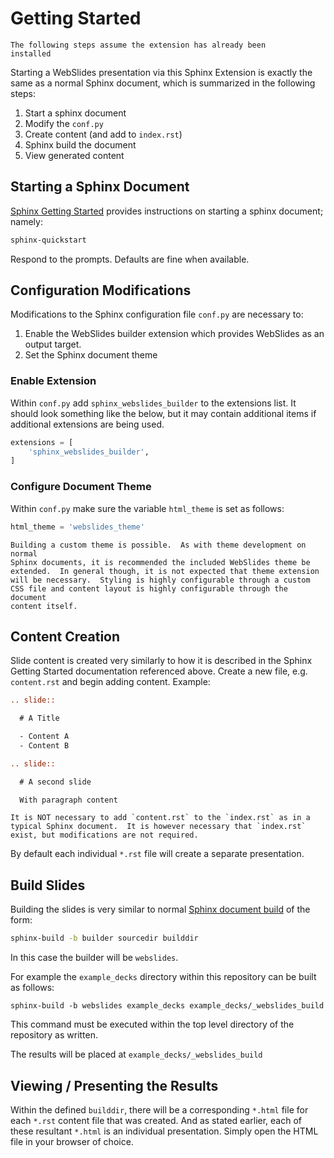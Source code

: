 # Getting Started

```{note}
The following steps assume the extension has already been
installed
```

Starting a WebSlides presentation via this Sphinx Extension
is exactly the same as a normal Sphinx document, which
is summarized in the following steps:

1. Start a sphinx document
2. Modify the `conf.py`
3. Create content (and add to `index.rst`)
4. Sphinx build the document
5. View generated content

## Starting a Sphinx Document

[Sphinx Getting Started](https://www.sphinx-doc.org/en/master/usage/quickstart.html)
provides instructions on starting a sphinx document; namely:

```bash
sphinx-quickstart
```

Respond to the prompts.  Defaults are fine when available.

## Configuration Modifications

Modifications to the Sphinx configuration file `conf.py` are necessary
to:

1. Enable the WebSlides builder extension which provides WebSlides as an
   output target.
2. Set the Sphinx document theme

### Enable Extension

Within `conf.py` add `sphinx_webslides_builder` to the extensions list.
It should look something like the below, but it may contain additional
items if additional extensions are being used.

```python
extensions = [
    'sphinx_webslides_builder',
]
```

### Configure Document Theme

Within `conf.py` make sure the variable `html_theme` is set as follows:

```python
html_theme = 'webslides_theme'
```

```{note}
Building a custom theme is possible.  As with theme development on normal
Sphinx documents, it is recommended the included WebSlides theme be
extended.  In general though, it is not expected that theme extension
will be necessary.  Styling is highly configurable through a custom
CSS file and content layout is highly configurable through the document
content itself.
```

## Content Creation

Slide content is created very similarly to how it is described in the
Sphinx Getting Started documentation referenced above.  Create a new
file, e.g. `content.rst` and begin adding content.  Example:

```rst
.. slide::

  # A Title

  - Content A
  - Content B

.. slide::

  # A second slide

  With paragraph content
```

```{note}
It is NOT necessary to add `content.rst` to the `index.rst` as in a
typical Sphinx document.  It is however necessary that `index.rst`
exist, but modifications are not required.
```

By default each individual `*.rst` file will create a separate
presentation.

## Build Slides

Building the slides is very similar to normal [Sphinx document build](https://www.sphinx-doc.org/en/master/usage/quickstart.html#running-the-build) of the form:

```bash
sphinx-build -b builder sourcedir builddir
```

In this case the builder will be `webslides`.

For example the `example_decks` directory within this repository
can be built as follows:

```
sphinx-build -b webslides example_decks example_decks/_webslides_build
```

This command must be executed within the top level directory of the
repository as written.

The results will be placed at `example_decks/_webslides_build`

## Viewing / Presenting the Results

Within the defined `builddir`, there will be a corresponding `*.html`
file for each `*.rst` content file that was created.  And as stated
earlier, each of these resultant `*.html` is an individual presentation.
Simply open the HTML file in your browser of choice.
